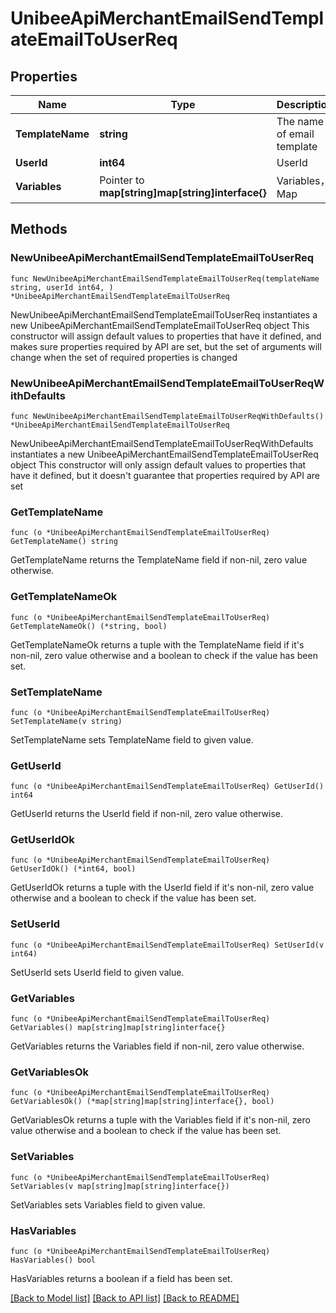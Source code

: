 # UnibeeApiMerchantEmailSendTemplateEmailToUserReq

## Properties

Name | Type | Description | Notes
------------ | ------------- | ------------- | -------------
**TemplateName** | **string** | The name of email template | 
**UserId** | **int64** | UserId | 
**Variables** | Pointer to **map[string]map[string]interface{}** | Variables，Map | [optional] 

## Methods

### NewUnibeeApiMerchantEmailSendTemplateEmailToUserReq

`func NewUnibeeApiMerchantEmailSendTemplateEmailToUserReq(templateName string, userId int64, ) *UnibeeApiMerchantEmailSendTemplateEmailToUserReq`

NewUnibeeApiMerchantEmailSendTemplateEmailToUserReq instantiates a new UnibeeApiMerchantEmailSendTemplateEmailToUserReq object
This constructor will assign default values to properties that have it defined,
and makes sure properties required by API are set, but the set of arguments
will change when the set of required properties is changed

### NewUnibeeApiMerchantEmailSendTemplateEmailToUserReqWithDefaults

`func NewUnibeeApiMerchantEmailSendTemplateEmailToUserReqWithDefaults() *UnibeeApiMerchantEmailSendTemplateEmailToUserReq`

NewUnibeeApiMerchantEmailSendTemplateEmailToUserReqWithDefaults instantiates a new UnibeeApiMerchantEmailSendTemplateEmailToUserReq object
This constructor will only assign default values to properties that have it defined,
but it doesn't guarantee that properties required by API are set

### GetTemplateName

`func (o *UnibeeApiMerchantEmailSendTemplateEmailToUserReq) GetTemplateName() string`

GetTemplateName returns the TemplateName field if non-nil, zero value otherwise.

### GetTemplateNameOk

`func (o *UnibeeApiMerchantEmailSendTemplateEmailToUserReq) GetTemplateNameOk() (*string, bool)`

GetTemplateNameOk returns a tuple with the TemplateName field if it's non-nil, zero value otherwise
and a boolean to check if the value has been set.

### SetTemplateName

`func (o *UnibeeApiMerchantEmailSendTemplateEmailToUserReq) SetTemplateName(v string)`

SetTemplateName sets TemplateName field to given value.


### GetUserId

`func (o *UnibeeApiMerchantEmailSendTemplateEmailToUserReq) GetUserId() int64`

GetUserId returns the UserId field if non-nil, zero value otherwise.

### GetUserIdOk

`func (o *UnibeeApiMerchantEmailSendTemplateEmailToUserReq) GetUserIdOk() (*int64, bool)`

GetUserIdOk returns a tuple with the UserId field if it's non-nil, zero value otherwise
and a boolean to check if the value has been set.

### SetUserId

`func (o *UnibeeApiMerchantEmailSendTemplateEmailToUserReq) SetUserId(v int64)`

SetUserId sets UserId field to given value.


### GetVariables

`func (o *UnibeeApiMerchantEmailSendTemplateEmailToUserReq) GetVariables() map[string]map[string]interface{}`

GetVariables returns the Variables field if non-nil, zero value otherwise.

### GetVariablesOk

`func (o *UnibeeApiMerchantEmailSendTemplateEmailToUserReq) GetVariablesOk() (*map[string]map[string]interface{}, bool)`

GetVariablesOk returns a tuple with the Variables field if it's non-nil, zero value otherwise
and a boolean to check if the value has been set.

### SetVariables

`func (o *UnibeeApiMerchantEmailSendTemplateEmailToUserReq) SetVariables(v map[string]map[string]interface{})`

SetVariables sets Variables field to given value.

### HasVariables

`func (o *UnibeeApiMerchantEmailSendTemplateEmailToUserReq) HasVariables() bool`

HasVariables returns a boolean if a field has been set.


[[Back to Model list]](../README.md#documentation-for-models) [[Back to API list]](../README.md#documentation-for-api-endpoints) [[Back to README]](../README.md)


